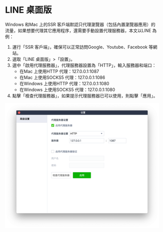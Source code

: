 # LINE 桌面版



Windows 和Mac 上的SSR 客戶端默認只代理瀏覽器（包括內置瀏覽器應用）的流量，如果想要代理其它應用程序，還需要手動設置代理服務器，本文以LINE 為例：

1. 運行「SSR 客戶端」，確保可以正常訪問Google、Youtube、Facebook 等網站。
2. 選取「LINE 桌面版」&gt;「設置」。
3. 選中「啟用代理服務器」，代理服務器設置為「HTTP」，輸入服務器和端口：
   * 在Mac 上使用HTTP 代理：127.0.0.1:1087
   * 在Mac 上使用SOCKS5 代理：127.0.0.1:1086
   * 在Windows 上使用HTTP 代理：127.0.0.1:1080
   * 在Windows 上使用SOCKS5 代理：127.0.0.1:1080
4. 點擊「檢查代理服務器」，如果提示代理服務器已可以使用，則點擊「應用」。

![](../.gitbook/assets/ping-mu-kuai-zhao-20190306-xia-wu-10.14.36.png)

